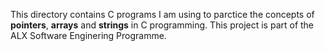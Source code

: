 This directory contains C programs I am using to parctice the concepts of **pointers**, **arrays** and **strings** in C programming. This project is part of the ALX Software Enginering Programme.
